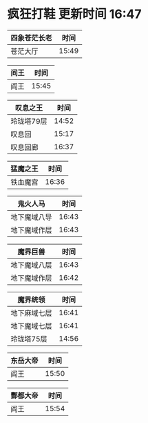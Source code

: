 # 疯狂打鞋 更新时间 16:47

| 四象苍茫长老   | 时间    |
|--------|-------|
| 苍茫大厅 | 15:49 |

| 间王   | 时间    |
|--------|-------|
| 阎王 | 15:45 |

| 叹息之王   | 时间    |
|--------|-------|
| 玲珑塔79层 | 14:52 |
| 叹息回 | 15:17 |
| 叹息回廊 | 16:37 |

| 猛魔之王   | 时间    |
|--------|-------|
| 铁血魔宫 | 16:36 |

| 鬼火人马   | 时间    |
|--------|-------|
| 地下魔域八导 | 16:43 |
| 地下魔域作层 | 16:43 |

| 魔界巨兽   | 时间    |
|--------|-------|
| 地下魔域八层 | 16:43 |
| 地下魔域作层 | 16:42 |

| 魔界统领   | 时间    |
|--------|-------|
| 地下麻域七层 | 16:41 |
| 地下魔域七层 | 16:41 |
| 玲珑塔75层 | 14:56 |

| 东岳大帝   | 时间    |
|--------|-------|
| 阎王 | 15:50 |

| 酆都大帝   | 时间    |
|--------|-------|
| 阎王 | 15:54 |